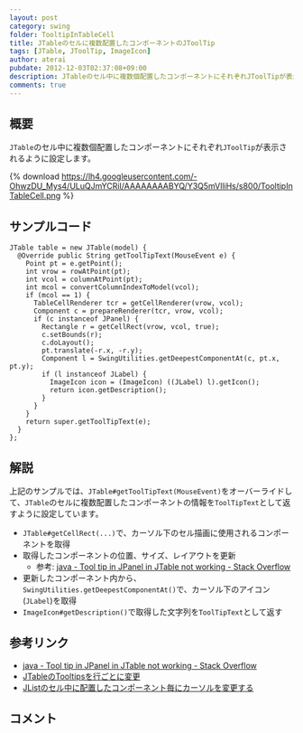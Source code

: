 ```yaml
---
layout: post
category: swing
folder: TooltipInTableCell
title: JTableのセルに複数配置したコンポーネントのJToolTip
tags: [JTable, JToolTip, ImageIcon]
author: aterai
pubdate: 2012-12-03T02:37:08+09:00
description: JTableのセル中に複数個配置したコンポーネントにそれぞれJToolTipが表示されるように設定します。
comments: true
---
```

## 概要
`JTable`のセル中に複数個配置したコンポーネントにそれぞれ`JToolTip`が表示されるように設定します。

{% download https://lh4.googleusercontent.com/-OhwzDU_Mys4/ULuQJmYCRiI/AAAAAAAABYQ/Y3Q5mVlliHs/s800/TooltipInTableCell.png %}

## サンプルコード
<pre class="prettyprint"><code>JTable table = new JTable(model) {
  @Override public String getToolTipText(MouseEvent e) {
    Point pt = e.getPoint();
    int vrow = rowAtPoint(pt);
    int vcol = columnAtPoint(pt);
    int mcol = convertColumnIndexToModel(vcol);
    if (mcol == 1) {
      TableCellRenderer tcr = getCellRenderer(vrow, vcol);
      Component c = prepareRenderer(tcr, vrow, vcol);
      if (c instanceof JPanel) {
        Rectangle r = getCellRect(vrow, vcol, true);
        c.setBounds(r);
        c.doLayout();
        pt.translate(-r.x, -r.y);
        Component l = SwingUtilities.getDeepestComponentAt(c, pt.x, pt.y);
        if (l instanceof JLabel) {
          ImageIcon icon = (ImageIcon) ((JLabel) l).getIcon();
          return icon.getDescription();
        }
      }
    }
    return super.getToolTipText(e);
  }
};
</code></pre>

## 解説
上記のサンプルでは、`JTable#getToolTipText(MouseEvent)`をオーバーライドして、`JTable`のセルに複数配置したコンポーネントの情報を`ToolTipText`として返すように設定しています。

- `JTable#getCellRect(...)`で、カーソル下のセル描画に使用されるコンポーネントを取得
- 取得したコンポーネントの位置、サイズ、レイアウトを更新
    - 参考: [java - Tool tip in JPanel in JTable not working - Stack Overflow](http://stackoverflow.com/questions/10854831/tool-tip-in-jpanel-in-jtable-not-working)
- 更新したコンポーネント内から、`SwingUtilities.getDeepestComponentAt()`で、カーソル下のアイコン(`JLabel`)を取得
- `ImageIcon#getDescription()`で取得した文字列を`ToolTipText`として返す

<!-- dummy comment line for breaking list -->

## 参考リンク
- [java - Tool tip in JPanel in JTable not working - Stack Overflow](http://stackoverflow.com/questions/10854831/tool-tip-in-jpanel-in-jtable-not-working)
- [JTableのTooltipsを行ごとに変更](http://ateraimemo.com/Swing/RowTooltips.html)
- [JListのセル中に配置したコンポーネント毎にカーソルを変更する](http://ateraimemo.com/Swing/CursorOfCellComponent.html)

<!-- dummy comment line for breaking list -->

## コメント
